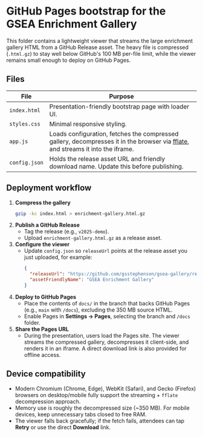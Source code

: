 # GitHub Pages bootstrap for the GSEA Enrichment Gallery

This folder contains a lightweight viewer that streams the large enrichment gallery HTML from a GitHub Release asset. The heavy file is compressed (`.html.gz`) to stay well below GitHub's 100&nbsp;MB per-file limit, while the viewer remains small enough to deploy on GitHub Pages.

## Files

| File | Purpose |
| --- | --- |
| `index.html` | Presentation-friendly bootstrap page with loader UI. |
| `styles.css` | Minimal responsive styling. |
| `app.js` | Loads configuration, fetches the compressed gallery, decompresses it in the browser via [fflate](https://github.com/101arrowz/fflate), and streams it into the iframe. |
| `config.json` | Holds the release asset URL and friendly download name. Update this before publishing. |

## Deployment workflow

1. **Compress the gallery**
   ```bash
   gzip -kc index.html > enrichment-gallery.html.gz
   ```
2. **Publish a GitHub Release**
   - Tag the release (e.g., `v2025-demo`).
   - Upload `enrichment-gallery.html.gz` as a release asset.
3. **Configure the viewer**
   - Update `config.json` so `releaseUrl` points at the release asset you just uploaded, for example:
     ```json
     {
       "releaseUrl": "https://github.com/gsstephenson/gsea-gallery/releases/download/v2025-demo/enrichment-gallery.html.gz",
       "assetFriendlyName": "GSEA Enrichment Gallery"
     }
     ```
4. **Deploy to GitHub Pages**
   - Place the contents of `docs/` in the branch that backs GitHub Pages (e.g., `main` with `/docs`), excluding the 350&nbsp;MB source HTML.
   - Enable Pages in **Settings → Pages**, selecting the branch and `/docs` folder.
5. **Share the Pages URL**
   - During the presentation, users load the Pages site. The viewer streams the compressed gallery, decompresses it client-side, and renders it in an iframe. A direct download link is also provided for offline access.

## Device compatibility

- Modern Chromium (Chrome, Edge), WebKit (Safari), and Gecko (Firefox) browsers on desktop/mobile fully support the streaming + `fflate` decompression approach.
- Memory use is roughly the decompressed size (~350&nbsp;MB). For mobile devices, keep unnecessary tabs closed to free RAM.
- The viewer falls back gracefully; if the fetch fails, attendees can tap **Retry** or use the direct **Download** link.
